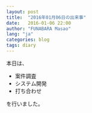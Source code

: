 ```yaml
---
layout: post
title:  "2016年01月06日の出来事"
date:   2016-01-06 22:00
author: "FUNABARA Masao"
lang: "ja"
categories: blog
tags: diary
---
```


本日は、

* 案件調査
* システム開発
* 打ち合わせ

を行いました。
